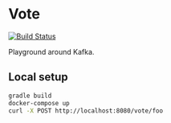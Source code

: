 # Vote
[![Build Status](https://img.shields.io/travis/mlucchini/kafka-playground.svg)](https://travis-ci.org/mlucchini/kafka-playground)

Playground around Kafka.

## Local setup

```sh
gradle build
docker-compose up
curl -X POST http://localhost:8080/vote/foo
```
